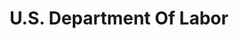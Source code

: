 ---
# This topic lives at
# https://digital.gov/topics/us-department-of-labor

slug: "us-department-of-labor"

# Topic Title
title: "U.S. Department Of Labor"

# description — keep it short and clear
summary: ""


# Weight
weight: 1

# For more information on managing topics,
# see https://github.com/GSA/digitalgov.gov/wiki
---